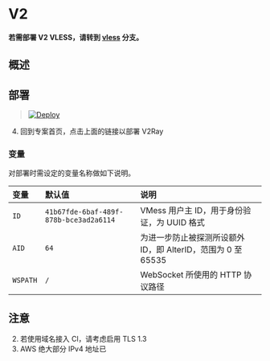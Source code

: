 # V2

**若需部署 V2 VLESS，请转到 [vless](https://github.com/xiaoyaoself/cc/tree/vless) 分支。**

## 概述


## 部署



> [![Deploy](https://www.herokucdn.com/deploy/button.png)](https://dashboard.heroku.com/new?template=https://github.com/xiaoyaoself/cc)

 4. 回到专案首页，点击上面的链接以部署 V2Ray

### 变量

对部署时需设定的变量名称做如下说明。

| 变量 | 默认值 | 说明 |
| :--- | :--- | :--- |
| `ID` | `41b67fde-6baf-489f-878b-bce3ad2a6114` | VMess 用户主 ID，用于身份验证，为 UUID 格式 |
| `AID` | `64` | 为进一步防止被探测所设额外 ID，即 AlterID，范围为 0 至 65535 |
| `WSPATH` | `/` | WebSocket 所使用的 HTTP 协议路径 |



## 注意

 2. 若使用域名接入 Cl，请考虑启用 TLS 1.3
 3. AWS 绝大部分 IPv4 地址已
